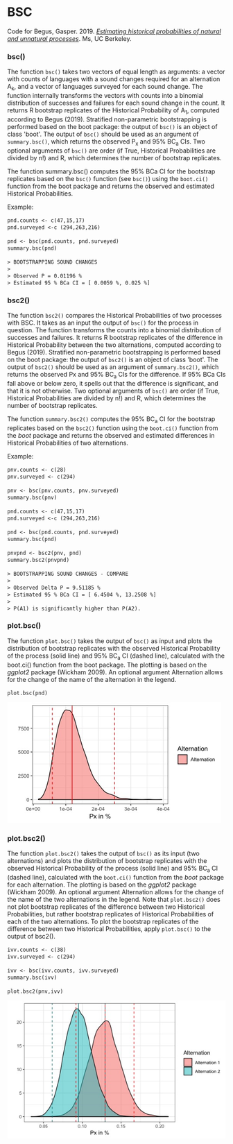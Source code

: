 # BSC

Code for Begus, Gasper. 2019. [*Estimating historical probabilities of natural and unnatural processes*](https://ling.auf.net/lingbuzz/004299). Ms, UC Berkeley.

### bsc()

The function `bsc()` takes two vectors of equal length as arguments: a vector with counts of languages with a sound changes required for an alternation A<sub>k</sub>, and a vector of languages surveyed for each sound change. The function internally transforms the vectors with counts into a binomial distribution of successes and failures for each sound change in the count. It returns R  bootstrap replicates of the Historical Probability of A<sub>1</sub>, computed according to Begus (2019). Stratified non-parametric bootstrapping is performed based on the boot package: the output of `bsc()` is an object of class 'boot'. The output of `bsc()` should be used as an argument of `summary.bsc()`, which returns the observed P<sub>x</sub> and 95% BC<sub>a</sub> CIs. Two optional arguments of `bsc()` are order (if True, Historical Probabilities are divided by n!) and R, which determines the number of bootstrap replicates.


The function summary.bsc() computes the 95% BCa CI for the bootstrap replicates based on the `bsc()` function (see `bsc()`) using the `boot.ci()` function from the boot package and returns the observed and estimated Historical Probabilities.

Example: 
```
pnd.counts <- c(47,15,17)
pnd.surveyed <-c (294,263,216)

pnd <- bsc(pnd.counts, pnd.surveyed)
summary.bsc(pnd)

> BOOTSTRAPPING SOUND CHANGES
>
> Observed P = 0.01196 %
> Estimated 95 % BCa CI = [ 0.0059 %, 0.025 %]
```

### bsc2()

The function `bsc2()` compares the Historical Probabilities of two processes with BSC. It takes as an input the output of `bsc()` for the process in question. The function transforms the counts into a binomial distribution of successes and failures. It returns R bootstrap replicates of the difference in Historical Probability between the two alternations, computed according to Begus (2019). Stratified non-parametric bootstrapping is performed based on the boot package: the output of `bsc2()` is an object of class 'boot'. The output of `bsc2()` should be used as an argument of `summary.bsc2()`, which returns the observed Px and 95% BC<sub>a</sub> CIs for the difference. If 95% BCa CIs fall above or below zero, it spells out that the difference is significant, and that it is not otherwise. Two optional arguments of `bsc()` are order (if True, Historical Probabilities are divided by n!) and R, which determines the number of bootstrap replicates.

 The function `summary.bsc2()` computes the 95% BC<sub>a</sub>  CI for the bootstrap replicates based on the `bsc2()` function using the `boot.ci()` function from the *boot* package and returns the observed and estimated differences in Historical Probabilities of two alternations.

Example: 
```
pnv.counts <- c(28)
pnv.surveyed <- c(294)

pnv <- bsc(pnv.counts, pnv.surveyed)
summary.bsc(pnv)

pnd.counts <- c(47,15,17)
pnd.surveyed <-c (294,263,216)

pnd <- bsc(pnd.counts, pnd.surveyed)
summary.bsc(pnd)

pnvpnd <- bsc2(pnv, pnd)
summary.bsc2(pnvpnd)

> BOOTSTRAPPING SOUND CHANGES - COMPARE
> 
> Observed Delta P = 9.51185 %
> Estimated 95 % BCa CI = [ 6.4504 %, 13.2508 %]
>
> P(A1) is significantly higher than P(A2).

```

### plot.bsc()
The function `plot.bsc()` takes the output of `bsc()` as  input and plots the distribution of bootstrap replicates with the observed Historical Probability of the process (solid line) and 95% BC<sub>a</sub>  CI (dashed line), calculated with the boot.ci() function from the boot package. The plotting is based on the *ggplot2* package (Wickham 2009).  An optional argument Alternation allows for the change of  the name of the alternation in the legend.

```
plot.bsc(pnd)
```
![Plot](/pndBscPlot.jpeg)


### plot.bsc2()

 The function `plot.bsc2()` takes the output of `bsc()` as its input (two alternations) and plots the distribution of bootstrap replicates with the observed Historical Probability of the process (solid line) and 95% BC<sub>a</sub> CI (dashed line), calculated with the `boot.ci()` function from the *boot* package for each alternation. The plotting is based on the *ggplot2* package (Wickham 2009). An optional argument Alternation allows for the change of the name of the two alternations in the legend. Note that `plot.bsc2()` does not plot bootstrap replicates of the difference between two Historical Probabilities, but rather bootstrap replicates of Historical Probabilities of each of the two alternations. To plot the bootstrap replicates of the difference between two Historical Probabilities, apply `plot.bsc()` to the output  of bsc2().
 
 
 
```
ivv.counts <- c(38)
ivv.surveyed <- c(294)

ivv <- bsc(ivv.counts, ivv.surveyed)
summary.bsc(ivv)

plot.bsc2(pnv,ivv)
```
 
 ![Plot2](/pndBscPlot2.jpeg)
 
  

